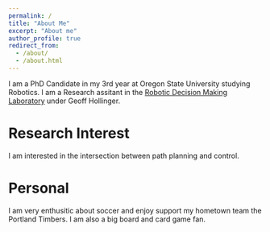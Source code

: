 ```yaml
---
permalink: /
title: "About Me"
excerpt: "About me"
author_profile: true
redirect_from: 
  - /about/
  - /about.html
---
```


I am a PhD Candidate in my 3rd year at Oregon State University studying Robotics. I am a Research assitant in the [Robotic Decision Making Laboratory](http://research.engr.oregonstate.edu/rdml/home) under Geoff Hollinger.

Research Interest
======

I am interested in the intersection between path planning and control.

Personal
======

I am very enthusitic about soccer and enjoy support my hometown team the Portland Timbers. I am also a big board and card game fan.
